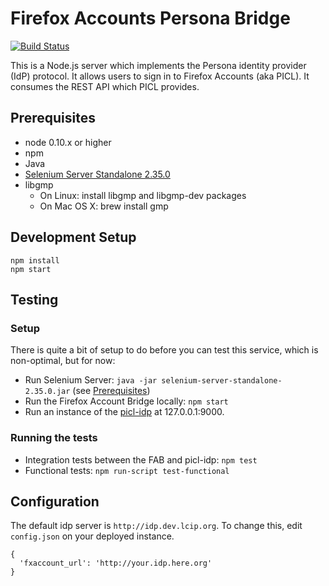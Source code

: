 # Firefox Accounts Persona Bridge

[![Build Status](https://travis-ci.org/mozilla/firefox-account-bridge.png)](https://travis-ci.org/mozilla/firefox-account-bridge)

This is a Node.js server which implements the Persona identity provider (IdP) protocol.
It allows users to sign in to Firefox Accounts (aka PICL).
It consumes the REST API which PICL provides.

## Prerequisites

* node 0.10.x or higher
* npm
* Java
* [Selenium Server Standalone 2.35.0](http://selenium.googlecode.com/files/selenium-server-standalone-2.35.0.jar)
* libgmp
  * On Linux: install libgmp and libgmp-dev packages
  * On Mac OS X: brew install gmp

## Development Setup

```
npm install
npm start
```

## Testing

### Setup
There is quite a bit of setup to do before you can test this service, which is non-optimal, but for now:
  * Run Selenium Server: `java -jar selenium-server-standalone-2.35.0.jar` (see [Prerequisites](#prerequisites))
  * Run the Firefox Account Bridge locally: `npm start`
  * Run an instance of the [picl-idp](https://github.com/mozilla/picl-idp) at 127.0.0.1:9000.

### Running the tests
  * Integration tests between the FAB and picl-idp: `npm test`
  * Functional tests: `npm run-script test-functional`

<!-- The below test is relevant to using the FAB as a Persona bridge, which is put on the back burner for now -->
<!--  * Server test: `npm run-script test-server` (Selenium server not required) -->

<!--
## Persona Bridge Setup

### One Time Setup

    cp server/config/local.json-dist server/config/local.json

### Running the service

Issuer determines the hostname and the environment`PORT` variable the port.

    PORT=3030 npm start

The easiest way to develop, is to run a local browserid instance and `SHIMMED_PRIMARIES`:

You have to save the `/.well-known/browserid` to the file system:

    curl http://localhost:3030/.well-known/browserid > /tmp/fxwellknown

And then start up browserid:

    SHIMMED_PRIMARIES="dev.fxaccounts.mozilla.org|http://127.0.0.1:3030|/tmp/fxwellknown"  npm start

Now you can type foo@dev.fxaccounts.mozilla.org in the test dialog at http://127.0.0.1:10001/. No DNS or `/etc/hosts` hacks are needed.

Password is 'asdf'.

-->

## Configuration

The default idp server is `http://idp.dev.lcip.org`.  To change this, edit
`config.json` on your deployed instance.

    {
      'fxaccount_url': 'http://your.idp.here.org'
    }
